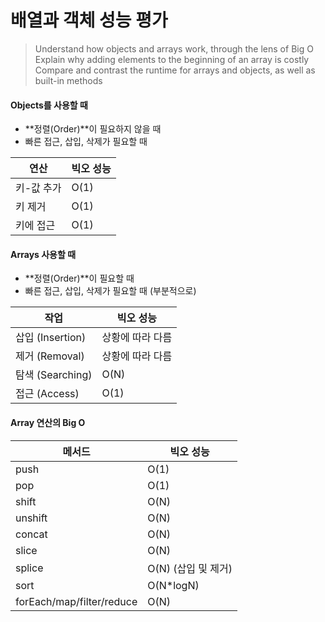 # 배열과 객체 성능 평가 

> Understand how objects and arrays work, through the lens of Big O
Explain why adding elements to the beginning of an array is costly
Compare and contrast the runtime for arrays and objects, as well as built-in methods

#### Objects를 사용할 때 
+ **정렬(Order)**이 필요하지 않을 때
+ 빠른 접근, 삽입, 삭제가 필요할 때


|연산|빅오 성능|
|---|------|
|키-값 추가	|O(1)|
|키 제거	|O(1)|
|키에 접근|O(1)|


#### Arrays 사용할 때 
+ **정렬(Order)**이 필요할 때
+ 빠른 접근, 삽입, 삭제가 필요할 때 (부분적으로)

|작업	|빅오 성능|
|------|------|
|삽입 (Insertion)|상황에 따라 다름|
|제거 (Removal)	|상황에 따라 다름|
|탐색 (Searching)|	O(N)|
|접근 (Access)	|O(1)|

#### Array 연산의 Big O

|메서드	|빅오 성능|
|-----|------|
|push	|O(1)|
|pop	|O(1)|
|shift	|O(N)|
|unshift|	O(N)|
|concat	|O(N)|
|slice	|O(N)|
|splice	|O(N) (삽입 및 제거)|
|sort	|O(N*logN)|
|forEach/map/filter/reduce	|O(N)|
